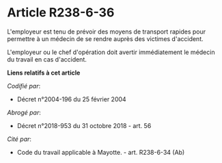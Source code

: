 # Article R238-6-36

L'employeur est tenu de prévoir des moyens de transport rapides pour permettre à un médecin de se rendre auprès des victimes
d'accident.

L'employeur ou le chef d'opération doit avertir immédiatement le médecin du travail en cas d'accident.

**Liens relatifs à cet article**

_Codifié par_:

  - Décret n°2004-196 du 25 février 2004

_Abrogé par_:

  - Décret n°2018-953 du 31 octobre 2018 - art. 56

_Cité par_:

  - Code du travail applicable à Mayotte. - art. R238-6-34 (Ab)
